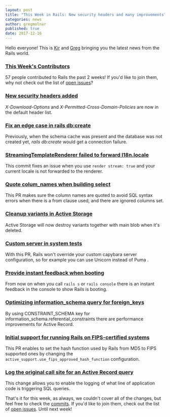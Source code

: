 ```yaml
---
layout: post
title: "This Week in Rails: New security headers and many improvements"
categories: news
author: gregmolnar
published: true
date: 2017-12-16
---
```


Hello everyone! This is [Kir](https://github.com/kirs) and [Greg](https://twitter.com/gregmolnar)&nbsp;bringing you the latest news from the Rails world.

### [This Week's Contributors](http://contributors.rubyonrails.org/contributors/in-time-window/20171202-20171216)

57 people contributed to Rails the past 2 weeks! If you'd like to join them, why not check out the list of [open issues](https://github.com/rails/rails/issues)?

### [New security headers added](https://github.com/rails/rails/commit/5d7b70f4336d42eabfc403e9f6efceb88b3eff44)

_X-Download-Options_ and _X-Permitted-Cross-Domain-Policies_ are now in the default header list.  
  


### [Fix an edge case in rails db:create](https://github.com/rails/rails/pull/31311)

Previously, when the schema cache was present and the database was not created yet, _rails db:create_ would get a connection failure.

### [StreamingTemplateRenderer failed to forward I18n.locale](https://github.com/rails/rails/pull/30361)

This commit fixes an issue when you use `render stream: true` and your current locale is not forwarded to the renderer.

### [Quote colum_names when building select](https://github.com/rails/rails/pull/31403)

This PR makes sure the column names are quoted to avoid SQL syntax errors when there is a from clause used, and there are ignored columns set.

### [Cleanup variants in Active Storage ](https://github.com/rails/rails/pull/31319)

Active Storage will now destroy variants together with main blob when it's deleted.

### [Custom server in system tests](https://github.com/rails/rails/pull/31384)

With this PR, Rails won't override your custom capybara server configuration, so for example you can use Unicorn instead of Puma .

### [Provide instant feedback when booting](https://github.com/rails/rails/pull/31434)

From now on when you call `rails s` or `rails console` there is an instant feedback in the console to show Rails is booting.

### [Optimizing information_schema query for foreign_keys](https://github.com/rails/rails/pull/31425)

By using CONSTRAINT\_SCHEMA key for information\_schema.referential\_constraints there are performance improvements for Active Record.

### [Initial support for running Rails on FIPS-certified systems](https://github.com/rails/rails/pull/31289)

This PR enables to set the hash function used by Rails from MD5 to FIPS supported ones by changing the `active_support.use_fips_approved_hash_function` configuration.

### [Log the original call site for an Active Record query](https://github.com/rails/rails/pull/26815)

This change allows you to enable the logging of what line of application code is triggering SQL queries.

That's it for this week, as always, we couldn't cover all of the changes, but feel free to check the [commits](https://github.com/rails/rails/compare/master@%7B2017-12-02%7D...@%7B2017-12-09%7D). If you'd like to join them, check out the list of [open issues](https://github.com/rails/rails/issues). Until next week!
